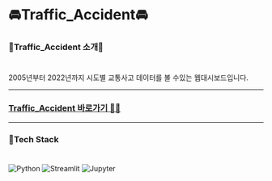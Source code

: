 # 🚘Traffic_Accident🚘

### 🚗Traffic_Accident 소개🚗
#
2005년부터 2022년까지 시도별 교통사고 데이터를 볼 수있는 웹대시보드입니다.

---

### **[Traffic_Accident 바로가기 🏃‍♂️](http://ec2-3-39-6-135.ap-northeast-2.compute.amazonaws.com:8503/)**

---

### 🔧Tech Stack 
#
![Python](https://img.shields.io/badge/python-3776AB?style=for-the-badge&logo=python&logoColor=white)
![Streamlit](https://img.shields.io/badge/Streamlit-FF4B4B?style=for-the-badge&logo=streamlit&logoColor=white)
![Jupyter](https://img.shields.io/badge/Jupyer-F37626?style=for-the-badge&logo=jupyter&logoColor=white)